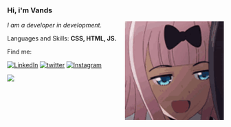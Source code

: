 ### Hi, i'm Vands
<img align='right' src="https://github.com/uandsu/uandsu/blob/main/ara-anime.gif" width="230">
<p><em> I am a developer in development.</a>
 </em></p>
 
<p align="left">
  Languages and Skills: <strong>CSS, HTML, JS.</strong>
</p>


<p align="left">
 Find me:
</p>


[![LinkedIn](https://img.shields.io/badge/LinkedIn-0077B5?style=for-the-badge&logo=linkedin&logoColor=white)](https://www.linkedin.com/in/uandersonmoises/)
[![twitter](https://img.shields.io/badge/twitter-1DA1F2?style=for-the-badge&logo=twitter&logoColor=white)](https://twitter.com/euuandsu)
[![Instagram](https://img.shields.io/badge/Instagram-E4405F?style=for-the-badge&logo=instagram&logoColor=white)](https://www.instagram.com/uandersonmoises/)

<div>
  <a href="https://github.com/uandsu"> <img height="180em" src="https://github-readme-stats.vercel.app/api?username=uandsu&show_icons=true&theme=tokyonight&include_all_commits=true&count_private=true"/>

<!--
**uandsu/uandus** is a repository because its `README.md` (this file) appears on your GitHub profile.

Here are some ideas to get you started:

- 🔭 I’m currently working on ...
- 🌱 I’m currently learning ...
- 👯 I’m looking to collaborate on ...
- 🤔 I’m looking for help with ...
- 💬 Ask me about ...
- 📫 How to reach me: ...
- 😄 Pronouns: ...
- ⚡ Fun fact: ...
-->
